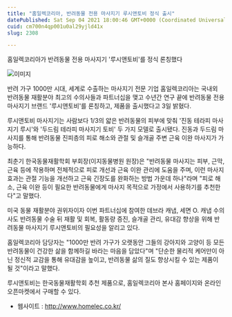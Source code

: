 ```yaml
---
title: "홈일렉코리아, 반려동물 전용 마사지기 루시앤토비 정식 출시"
datePublished: Sat Sep 04 2021 18:00:46 GMT+0000 (Coordinated Universal Time)
cuid: cm700n4qp001u0al29yjld41x
slug: 2308

---
```



홈일렉코리아가 반려동물 전용 마사지기 '루시앤토비'를 정식 론칭했다

![이미지](https://cdn.hashnode.com/res/hashnode/image/upload/v1739250164015/ac1ff9cf-06b3-46b7-9106-cd4fc13abb3d.jpeg)

반려 가구 1000만 시대, 세계로 수출하는 마사지기 전문 기업 홈일렉코리아는 국내외 반려동물 재활분야 최고의 수의사들과 파트너십을 맺고 수년간 연구 끝에 반려동물 전용 마사지기 브랜드 '루시앤토비'를 론칭하고, 제품을 출시했다고 3일 밝혔다.

루시앤토비 마사지기는 사람보다 1/3의 얇은 반려동물의 피부에 맞춰 '진동 테라피 마사지기 루시'와 '두드림 테라피 마사지기 토비' 두 가지 모델로 출시됐다. 진동과 두드림 마사지를 통해 반려동물 진피층의 피로 해소와 관절 및 슬개골 주변 근육 이완 마사지가 가능하다.

최춘기 한국동물재활학회 부회장(이지동물병원 원장)은 "반려동물 마사지는 피부, 근막, 근육 등에 작용하며 전체적으로 피로 개선과 근육 이완 관리에 도움을 주며, 이런 마사지 효과는 관절 기능을 개선하고 근육 긴장도를 완화하는 방법 가운데 하나"라며 "피로 해소, 근육 이완 등이 필요한 반려동물에게 마사지 목적으로 가정에서 사용하기를 추천한다"고 말했다.

미국 동물 재활분야 권위자이자 이번 파트너십에 참여한 데브라 캐냅, 세면 O. 캐냅 수의사도 반려동물 수술 뒤 재활 및 회복, 활동량 증진, 슬개골 관리, 유대감 향상을 위해 반려동물 마사지기 루시앤토비의 필요성을 알리고 있다.

홈일렉코리아 담당자는 "1000만 반려 가구가 오랫동안 그들의 강아지와 고양이 등 모든 반려동물이 건강한 삶을 함께하길 바라는 마음을 담았다"며 "단순한 물리적 케어만이 아닌 정신적 교감을 통해 유대감을 높이고, 반려동물 삶의 질도 향상시킬 수 있는 제품이 될 것"이라고 말했다.

루시앤토비는 한국동물재활학회 추천 제품으로, 홈일렉코리아 본사 홈페이지와 온라인 오픈마켓에서 구매할 수 있다.

- 웹사이트 : http://www.homelec.co.kr/